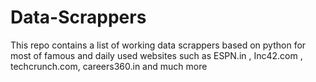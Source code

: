 # Data-Scrappers
This repo contains a list of working data scrappers based on python for most of famous and daily used websites such as  ESPN.in , Inc42.com , techcrunch.com, careers360.in and much more
